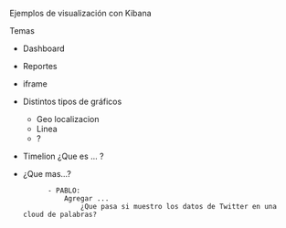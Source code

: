 Ejemplos de visualización con Kibana


Temas

- Dashboard
- Reportes
- iframe
- Distintos tipos de gráficos
  - Geo localizacion
  - Linea
  - ?
- Timelion ¿Que es ... ?


- ¿Que mas...?





            - PABLO:
                Agregar ... 
                    ¿Que pasa si muestro los datos de Twitter en una cloud de palabras? 